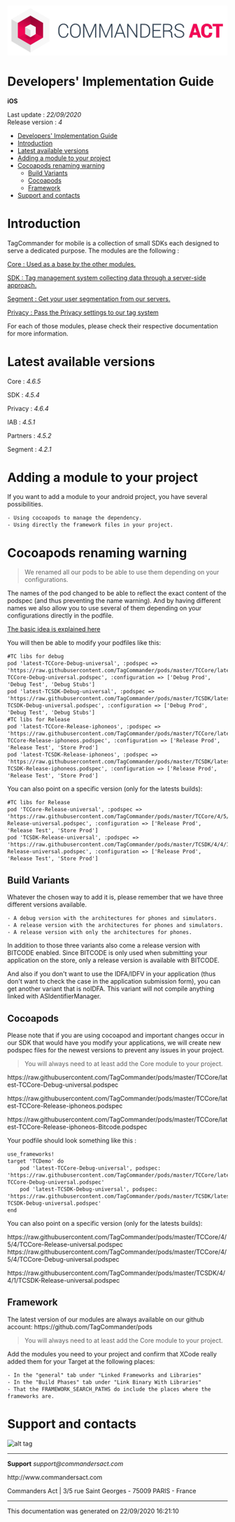 
<html>
<body>
<p><img alt="alt tag" src="res/ca_logo.png" /></p>
<h1 id="developers-implementation-guide">Developers' Implementation Guide</h1>
<p><strong>iOS</strong></p>
<p>Last update : <em>22/09/2020</em><br />
Release version : <em>4</em></p>
<p><div id="end_first_page" /></p>

<div class="toc">
<ul>
<li><a href="#developers-implementation-guide">Developers' Implementation Guide</a></li>
<li><a href="#introduction">Introduction</a></li>
<li><a href="#latest-available-versions">Latest available versions</a></li>
<li><a href="#adding-a-module-to-your-project">Adding a module to your project</a></li>
<li><a href="#cocoapods-renaming-warning">Cocoapods renaming warning</a><ul>
<li><a href="#build-variants">Build Variants</a></li>
<li><a href="#cocoapods">Cocoapods</a></li>
<li><a href="#framework">Framework</a></li>
</ul>
</li>
<li><a href="#support-and-contacts">Support and contacts</a></li>
</ul>
</div>
<h1 id="introduction">Introduction</h1>
<p>TagCommander for mobile is a collection of small SDKs each designed to serve a dedicated purpose.
The modules are the following :</p>
<p><a href="TCCore/README.md">Core : Used as a base by the other modules.</a></p>
<p><a href="TCSDK/README.md">SDK : Tag management system collecting data through a server-side approach.</a></p>
<p><a href="TCSegment/README.md">Segment : Get your user segmentation from our servers.</a></p>
<p><a href="TCPrivacy/README.md">Privacy : Pass the Privacy settings to our tag system</a></p>
<p>For each of those modules, please check their respective documentation for more information.</p>
<h1 id="latest-available-versions">Latest available versions</h1>
<p>Core : <em>4.6.5</em></p>
<p>SDK : <em>4.5.4</em></p>
<p>Privacy : <em>4.6.4</em></p>
<p>IAB : <em>4.5.1</em></p>
<p>Partners : <em>4.5.2</em></p>
<p>Segment : <em>4.2.1</em></p>
<h1 id="adding-a-module-to-your-project">Adding a module to your project</h1>
<p>If you want to add a module to your android project, you have several possibilities.</p>
<pre><code>- Using cocoapods to manage the dependency.
- Using directly the framework files in your project.
</code></pre>
<h1 id="cocoapods-renaming-warning">Cocoapods renaming warning</h1>
<div class="warning"></div>

<blockquote>
<p>We renamed all our pods to be able to use them depending on your configurations.</p>
</blockquote>
<p>The names of the pod changed to be able to reflect the exact content of the podspec (and thus preventing the name warning). And by having different names we also allow you to use several of them depending on your configurations directly in the podfile.</p>
<p><a href="https://lookback.io/blog/cocoapods-by-configuration">The basic idea is explained here</a></p>
<p>You will then be able to modify your podfiles like this:</p>
<pre><code>#TC libs for debug
pod 'latest-TCCore-Debug-universal', :podspec =&gt; 'https://raw.githubusercontent.com/TagCommander/pods/master/TCCore/latest-TCCore-Debug-universal.podspec', :configuration =&gt; ['Debug Prod', 'Debug Test', 'Debug Stubs']
pod 'latest-TCSDK-Debug-universal', :podspec =&gt; 'https://raw.githubusercontent.com/TagCommander/pods/master/TCSDK/latest-TCSDK-Debug-universal.podspec', :configuration =&gt; ['Debug Prod', 'Debug Test', 'Debug Stubs']
#TC libs for Release
pod 'latest-TCCore-Release-iphoneos', :podspec =&gt; 'https://raw.githubusercontent.com/TagCommander/pods/master/TCCore/latest-TCCore-Release-iphoneos.podspec', :configuration =&gt; ['Release Prod', 'Release Test', 'Store Prod']
pod 'latest-TCSDK-Release-iphoneos', :podspec =&gt; 'https://raw.githubusercontent.com/TagCommander/pods/master/TCSDK/latest-TCSDK-Release-iphoneos.podspec', :configuration =&gt; ['Release Prod', 'Release Test', 'Store Prod']
</code></pre>
<p>You can also point on a specific version (only for the latests builds):</p>
<pre><code>#TC libs for Release
pod 'TCCore-Release-universal', :podspec =&gt; 'https://raw.githubusercontent.com/TagCommander/pods/master/TCCore/4/5/4/TCCore-Release-universal.podspec', :configuration =&gt; ['Release Prod', 'Release Test', 'Store Prod']
pod 'TCSDK-Release-universal', :podspec =&gt; 'https://raw.githubusercontent.com/TagCommander/pods/master/TCSDK/4/4/1/TCSDK-Release-universal.podspec', :configuration =&gt; ['Release Prod', 'Release Test', 'Store Prod']
</code></pre>
<h2 id="build-variants">Build Variants</h2>
<p>Whatever the chosen way to add it is, please remember that we have three different versions available.</p>
<pre><code>- A debug version with the architectures for phones and simulators.
- A release version with the architectures for phones and simulators.
- A release version with only the architectures for phones.
</code></pre>
<p>In addition to those three variants also come a release version with BITCODE enabled. Since BITCODE is only used when submitting your application on the store, only a release version is available with BITCODE.</p>
<p>And also if you don't want to use the IDFA/IDFV in your application (thus don't want to check the case in the application submission form), you can get another variant that is noIDFA. This variant will not compile anything linked with ASIdentifierManager.</p>
<h2 id="cocoapods">Cocoapods</h2>
<p>Please note that if you are using cocoapod and important changes occur in our SDK that would have you modify your applications, we will create new podspec files for the newest versions to prevent any issues in your project.</p>
<div class="warning"></div>

<blockquote>
<p>You will always need to at least add the Core module to your project.</p>
</blockquote>
<p>https://raw.githubusercontent.com/TagCommander/pods/master/TCCore/latest-TCCore-Debug-universal.podspec</p>
<p>https://raw.githubusercontent.com/TagCommander/pods/master/TCCore/latest-TCCore-Release-iphoneos.podspec</p>
<p>https://raw.githubusercontent.com/TagCommander/pods/master/TCCore/latest-TCCore-Release-iphoneos-Bitcode.podspec</p>
<p>Your podfile should look something like this :</p>
<pre><code>use_frameworks!
target 'TCDemo' do
    pod 'latest-TCCore-Debug-universal', podspec: 'https://raw.githubusercontent.com/TagCommander/pods/master/TCCore/latest-TCCore-Debug-universal.podspec'
    pod 'latest-TCSDK-Debug-universal', podspec: 'https://raw.githubusercontent.com/TagCommander/pods/master/TCSDK/latest-TCSDK-Debug-universal.podspec'
end
</code></pre>
<p>You can also point on a specific version (only for the latests builds):</p>
<p>https://raw.githubusercontent.com/TagCommander/pods/master/TCCore/4/5/4/TCCore-Release-universal.podspec
https://raw.githubusercontent.com/TagCommander/pods/master/TCCore/4/5/4/TCCore-Debug-universal.podspec</p>
<p>https://raw.githubusercontent.com/TagCommander/pods/master/TCSDK/4/4/1/TCSDK-Release-universal.podspec</p>
<h2 id="framework">Framework</h2>
<p>The latest version of our modules are always available on our github account: https://github.com/TagCommander/pods</p>
<div class="warning"></div>

<blockquote>
<p>You will always need to at least add the Core module to your project.</p>
</blockquote>
<p>Add the modules you need to your project and confirm that XCode really added them for your Target at the following places:</p>
<pre><code>- In the "general" tab under "Linked Frameworks and Libraries"
- In the "Build Phases" tab under "Link Binary With Libraries"
- That the FRAMEWORK_SEARCH_PATHS do include the places where the frameworks are.
</code></pre>
<h1 id="support-and-contacts">Support and contacts</h1>
<p><img alt="alt tag" src="../res/ca_logo.png" /></p>
<hr />
<p><strong>Support</strong>
<em>support@commandersact.com</em></p>
<p>http://www.commandersact.com</p>
<p>Commanders Act | 3/5 rue Saint Georges - 75009 PARIS - France</p>
<hr />
<p>This documentation was generated on 22/09/2020 16:21:10</p>
</body>
</html>